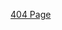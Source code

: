 <style>
    .crisp-client, .edit-document, .docsify-pagination-container {
        display: none;
    }
    .markdown-section {
        max-width: 95% !important;
    }
    .markdown-section iframe {
        margin: 0 !important;
        border: 0 !important;
    }
</style>

[404 Page](_404.html ':include :type=iframe height="500px" width="100%"')
